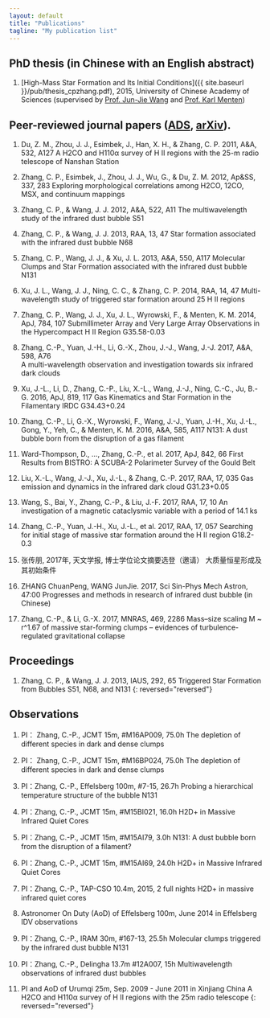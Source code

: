 ```yaml
---
layout: default
title: "Publications"
tagline: "My publication list"
---
```


## PhD thesis (in Chinese with an English abstract)

1. [High-Mass Star Formation and Its Initial Conditions]({{ site.baseurl }}/pub/thesis_cpzhang.pdf), 2015, University of Chinese Academy of Sciences (supervised by [Prof. Jun-Jie Wang](http://sourcedb.naoc.cas.cn/en/enaoexpert/201304/t20130411_3817941.html) and [Prof. Karl Menten](https://blog.mpifr-bonn.mpg.de/karlmenten/))


## Peer-reviewed journal papers ([ADS](http://adsabs.harvard.edu/cgi-bin/nph-abs_connect?library&libname=zhang&libid=59b7dda2b2), [arXiv](https://arxiv.org/a/zhang_c_2.html)). 

1. Du, Z. M., Zhou, J. J., Esimbek, J., Han, X. H., & Zhang, C. P. 2011, A&A, 532, A127 
      A H2CO and H110α survey of H II regions with the 25-m radio telescope of Nanshan Station

2. Zhang, C. P., Esimbek, J., Zhou, J. J., Wu, G., & Du, Z. M. 2012, Ap&SS, 337, 283 
      Exploring morphological correlations among H2CO, 12CO, MSX, and continuum mappings

3. Zhang, C. P., & Wang, J. J. 2012, A&A, 522, A11 
      The multiwavelength study of the infrared dust bubble S51

4. Zhang, C. P., & Wang, J. J. 2013, RAA, 13, 47 
      Star formation associated with the infrared dust bubble N68

5. Zhang, C. P., Wang, J. J., & Xu, J. L. 2013, A&A, 550, A117 
      Molecular Clumps and Star Formation associated with the infrared dust bubble N131

6. Xu, J. L., Wang, J. J., Ning, C. C., & Zhang, C. P. 2014, RAA, 14, 47 
      Multi-wavelength study of triggered star formation around 25 H II regions

7. Zhang, C. P., Wang, J. J., Xu, J. L., Wyrowski, F., & Menten, K. M. 2014, ApJ, 784, 107
      Submillimeter Array and Very Large Array Observations in the Hypercompact H II Region G35.58-0.03

8. Zhang, C.-P., Yuan, J.-H., Li, G.-X., Zhou, J.-J., Wang, J.-J. 2017, A&A, 598, A76  
	A multi-wavelength observation and investigation towards six infrared dark clouds

9. Xu, J.-L., Li, D., Zhang, C.-P., Liu, X.-L., Wang, J.-J., Ning, C.-C., Ju, B.-G. 2016, ApJ, 819, 117 
	Gas Kinematics and Star Formation in the Filamentary IRDC G34.43+0.24

10. Zhang, C.-P., Li, G.-X., Wyrowski, F., Wang, J.-J., Yuan, J.-H., Xu, J.-L., Gong, Y., Yeh, C., & Menten, K. M. 2016, A&A, 585, A117 
	N131: A dust bubble born from the disruption of a gas filament

11. Ward-Thompson, D., …, Zhang, C.-P., et al. 2017, ApJ, 842, 66 
First Results from BISTRO: A SCUBA-2 Polarimeter Survey of the Gould Belt

12. Liu, X.-L., Wang, J.-J., Xu, J.-L., & Zhang, C.-P. 2017, RAA, 17, 035 
	Gas emission and dynamics in the infrared dark cloud G31.23+0.05

13. Wang, S., Bai, Y., Zhang, C.-P., & Liu, J.-F. 2017, RAA, 17, 10
	An investigation of a magnetic cataclysmic variable with a period of 14.1 ks

14. Zhang, C.-P., Yuan, J.-H., Xu, J.-L., et al. 2017, RAA, 17, 057 
	Searching for initial stage of massive star formation around the H II region G18.2-0.3

15. 张传朋, 2017年, 天文学报, 博士学位论文摘要选登（邀请）
	大质量恒星形成及其初始条件

16. ZHANG ChuanPeng, WANG JunJie. 2017, Sci Sin-Phys Mech Astron, 47:00 
	Progresses and methods in research of infrared dust bubble (in Chinese)

17. Zhang, C.-P., & Li, G.-X. 2017, MNRAS, 469, 2286 
 	Mass–size scaling M ~ r^1.67 of massive star-forming clumps – evidences of turbulence-regulated gravitational collapse


## Proceedings 

1. Zhang, C. P., & Wang, J. J. 2013, IAUS, 292, 65 
      Triggered Star Formation from Bubbles S51, N68, and N131
{: reversed="reversed"}


## Observations

1. PI： Zhang, C.-P., JCMT 15m, #M16AP009, 75.0h 
	The depletion of different species in dark and dense clumps
	
2. PI： Zhang, C.-P., JCMT 15m, #M16BP024, 75.0h 
	The depletion of different species in dark and dense clumps
	
3. PI：Zhang, C.-P., Effelsberg 100m, #7-15, 26.7h
	Probing a hierarchical temperature structure of the bubble N131
	
4. PI：Zhang, C.-P., JCMT 15m, #M15BI021, 16.0h
	H2D+ in Massive Infrared Quiet Cores
	
5. PI：Zhang, C.-P., JCMT 15m, #M15AI79, 3.0h
	N131: A dust bubble born from the disruption of a filament?
	
6. PI：Zhang, C.-P., JCMT 15m, #M15AI69, 24.0h
	 H2D+ in Massive Infrared Quiet Cores
	 
7. PI：Zhang, C.-P., TAP-CSO 10.4m, 2015, 2 full nights
	 H2D+ in massive infrared quiet cores
	 
8. Astronomer On Duty (AoD) of Effelsberg 100m, June 2014 in Effelsberg
	IDV observations
9. PI：Zhang, C.-P., IRAM 30m, #167-13, 25.5h
	Molecular clumps triggered by the infrared dust bubble N131
	
10. PI：Zhang, C.-P., Delingha 13.7m #12A007, 15h
	Multiwavelength  observations of infrared dust bubbles 
	
11. PI and AoD of Urumqi 25m, Sep. 2009 - June 2011 in Xinjiang China
	A H2CO and H110α survey of H II regions with the 25m radio telescope 
{: reversed="reversed"}
